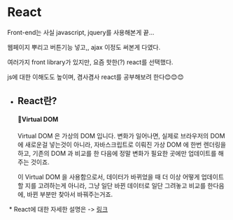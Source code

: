 # React

Front-end는 사실 javascript, jquery를 사용해본게 끝...

웹페이지 뿌리고 버튼기능 넣고,, ajax 이정도 써본게 다였다.

여러가지 front library가 있지만, 요즘 핫한(?) react를 선택했다.

 js에 대한 이해도도 높이며, 겸사겸사 react를 공부해보려 한다😊😊😊



* ## React란?

  #### 🌈Virtual DOM

  Virtual DOM 은 가상의 DOM 입니다. 변화가 일어나면, 실제로 브라우저의 DOM 에 새로운걸 넣는것이 아니라, 자바스크립트로 이뤄진 가상 DOM 에 한번 렌더링을 하고, 기존의 DOM 과 비교를 한 다음에 정말 변화가 필요한 곳에만 업데이트를 해주는 것이죠.

  이 Virtual DOM 을 사용함으로서, 데이터가 바뀌었을 때 더 이상 어떻게 업데이트 할 지를 고려하는게 아니라, 그냥 일단 바뀐 데이터로 일단 그려놓고 비교를 한다음에, 바뀐 부분만 찾아서 바꿔주는거죠.

​       * React에 대한 자세한 설명은 -> <a href="https://velopert.com/3612">링크</a>

